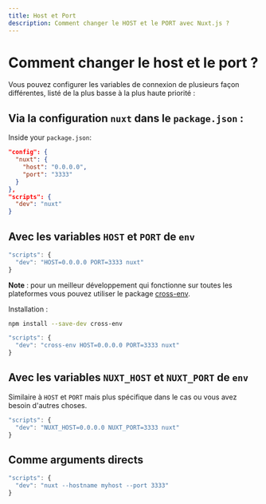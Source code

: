 ```yaml
---
title: Host et Port
description: Comment changer le HOST et le PORT avec Nuxt.js ?
---
```


# Comment changer le host et le port ?

Vous pouvez configurer les variables de connexion de plusieurs façon différentes, listé de la plus basse à la plus haute priorité :

## Via la configuration `nuxt` dans le `package.json` :

Inside your `package.json`:

```json
"config": {
  "nuxt": {
    "host": "0.0.0.0",
    "port": "3333"
  }
},
"scripts": {
  "dev": "nuxt"
}
```

## Avec les variables `HOST` et `PORT` de `env`

```js
"scripts": {
  "dev": "HOST=0.0.0.0 PORT=3333 nuxt"
}
```

**Note** : pour un meilleur développement qui fonctionne sur toutes les plateformes vous pouvez utiliser le package [cross-env](https://www.npmjs.com/package/cross-env).

Installation :

```bash
npm install --save-dev cross-env
```

```js
"scripts": {
  "dev": "cross-env HOST=0.0.0.0 PORT=3333 nuxt"
}
```

## Avec les variables `NUXT_HOST` et `NUXT_PORT` de `env`

Similaire à `HOST` et `PORT` mais plus spécifique dans le cas ou vous avez besoin d'autres choses.

```js
"scripts": {
  "dev": "NUXT_HOST=0.0.0.0 NUXT_PORT=3333 nuxt"
}
```

## Comme arguments directs

```js
"scripts": {
  "dev": "nuxt --hostname myhost --port 3333"
}
```

